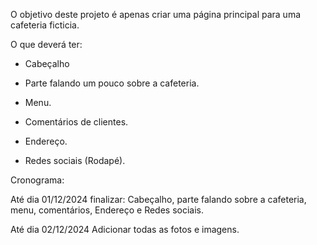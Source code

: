 O objetivo deste projeto é apenas criar uma página principal para uma cafeteria ficticia.

O que deverá ter:

- Cabeçalho

- Parte falando um pouco sobre a cafeteria.

- Menu.

- Comentários de clientes.

- Endereço.

- Redes sociais (Rodapé).

Cronograma:

Até dia 01/12/2024 finalizar: Cabeçalho, parte falando sobre a cafeteria, menu, comentários, Endereço e Redes sociais.

Até dia 02/12/2024 Adicionar todas as fotos e imagens.
